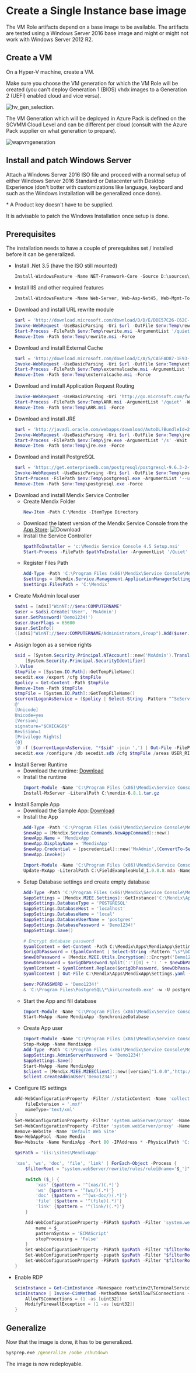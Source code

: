 # Create a Single Instance base image

The VM Role artifacts depend on a base image to be available. The artifacts are tested using a Windows Server 2016 base image and might or might not work with Windows Server 2012 R2.

## Create a VM

On a Hyper-V machine, create a VM.

Make sure you choose the VM generation for which the VM Role will be created (you can't deploy Generation 1 (BIOS) vhdx images to a Generation 2 (UEFI) enabled cloud and vice versa).

![hv_gen_selection](Images/hvgenselection.png).

The VM Generation which will be deployed in Azure Pack is defined on the SCVMM Cloud Level and can be different per cloud (consult with the Azure Pack supplier on what generation to prepare).

![wapvmgeneration](Images/wapvmgeneration.png)

## Install and patch Windows Server

Attach a Windows Server 2016 ISO file and proceed with a normal setup of either Windows Server 2016 Standard or Datacenter with Desktop Experience (don't botter with customizations like language, keyboard and such as the Windows installation will be generalized once done).

\* A Product key doesn't have to be supplied.

It is advisable to patch the Windows Installation once setup is done.

## Prerequisites

The installation needs to have a couple of prerequisites set / installed before it can be generalized.

* Install .Net 3.5 (have the ISO still mounted)
  ```powershell
  Install-WindowsFeature -Name NET-Framework-Core -Source D:\sources\sxs\
  ```
* Install IIS and other required features
  ```powershell
  Install-WindowsFeature -Name Web-Server, Web-Asp-Net45, Web-Mgmt-Tools
  ```
* Download and install URL rewrite module
  ```powershell
  $url = 'http://download.microsoft.com/download/D/D/E/DDE57C26-C62C-4C59-A1BB-31D58B36ADA2/rewrite_amd64_en-US.msi'
  Invoke-WebRequest -UseBasicParsing -Uri $url -OutFile $env:Temp\rewrite.msi
  Start-Process -FilePath $env:Temp\rewrite.msi -ArgumentList '/quiet' -Wait
  Remove-Item -Path $env:Temp\rewrite.msi -Force
  ```
* Download and install External Cache
  ```powershell
  $url = 'http://download.microsoft.com/download/C/A/5/CA5FAD87-1E93-454A-BB74-98310A9C523C/ExternalDiskCache_amd64.msi'
  Invoke-WebRequest -UseBasicParsing -Uri $url -OutFile $env:Temp\externalcache.msi
  Start-Process -FilePath $env:Temp\externalcache.msi -ArgumentList '/quiet' -Wait
  Remove-Item -Path $env:Temp\externalcache.msi -Force
  ```
* Download and install Application Request Routing
  ```powershell
  Invoke-WebRequest -UseBasicParsing -Uri 'http://go.microsoft.com/fwlink/?LinkID=615136' -OutFile $env:Temp\ARR.msi
  Start-Process -FilePath $env:Temp\ARR.msi -ArgumentList '/quiet' -Wait
  Remove-Item -Path $env:Temp\ARR.msi -Force
  ```
* Download and install JRE
  ```powershell
  $url = 'http://javadl.oracle.com/webapps/download/AutoDL?BundleId=220315_d54c1d3a095b4ff2b6607d096fa80163'
  Invoke-WebRequest -UseBasicParsing -Uri $url -OutFile $env:Temp\jre.exe
  Start-Process -FilePath $env:Temp\jre.exe -ArgumentList '/s' -Wait
  Remove-Item -Path $env:Temp\jre.exe -Force
  ```
* Download and install PostgreSQL
  ```powershell
  $url = 'https://get.enterprisedb.com/postgresql/postgresql-9.6.3-2-windows-x64.exe'
  Invoke-WebRequest -UseBasicParsing -Uri $url -OutFile $env:Temp\postgresql.exe
  Start-Process -FilePath $env:Temp\postgresql.exe -ArgumentList '--unattendedmodeui none --mode unattended --superpassword "Demo1234!"' -Wait
  Remove-Item -Path $env:Temp\postgresql.exe -Force
  ```
* Download and install Mendix Service Controller
  * Create Mendix Folder
    ```powershell
    New-Item -Path C:\Mendix -ItemType Directory
    ```
  * Download the latest version of the Mendix Service Console from the [App Store](https://appstore.home.mendix.com/link/modelers):
  ![Download](Images/service_console_download.png)
  * Install the Service Controller
    ```powershell
    $pathToInstaller = 'c:\Mendix Service Console 4.5 Setup.msi'
    Start-Process -FilePath $pathToInstaller -ArgumentList '/Quiet' -Wait
    ```
  * Register Files Path
    ```powershell
    Add-Type -Path 'C:\Program Files (x86)\Mendix\Service Console\Mendix.Service.Management.dll'
    $settings = [Mendix.Service.Management.ApplicationManagerSettings]::new()
    $settings.FilesPath = 'C:\Mendix'
    ```
* Create MxAdmin local user
  ```powershell
  $adsi = [adsi]"WinNT://$env:COMPUTERNAME"
  $user = $adsi.Create('User', 'MxAdmin')
  $user.SetPassword('Demo1234!')
  $user.UserFlags = 65600
  $user.SetInfo()
  ([adsi]"WinNT://$env:COMPUTERNAME/Administrators,Group").Add($user.Path)
  ```
* Assign logon as a service rights
  ```powershell
  $sid = [System.Security.Principal.NTAccount]::new('MxAdmin').Translate(
      [System.Security.Principal.SecurityIdentifier]
  ).Value
  $tmpFile = [System.IO.Path]::GetTempFileName()
  secedit.exe /export /cfg $tmpFile
  $policy = Get-Content -Path $tmpFile
  Remove-Item -Path $tmpFile
  $tmpFile = [System.IO.Path]::GetTempFileName()
  $currentLogonAsService = ($policy | Select-String -Pattern "^SeServiceLogonRight.*").ToString()
  @'
  [Unicode]
  Unicode=yes
  [Version]
  signature="$CHICAGO$"
  Revision=1
  [Privilege Rights]
  {0}
  '@ -f ($currentLogonAsService, "*$sid" -join ',') | Out-File -FilePath $tmpFile -Encoding unicode
  secedit.exe /configure /db secedit.sdb /cfg $tmpFile /areas USER_RIGHTS
  ```
* Install Server Runtime
  * Download the runtime: [Download](https://cdn.mendix.com/runtime/mxbuild-8.1.0.tar.gz)
  * Install the runtime
    ```powershell
    Import-Module -Name 'C:\Program Files (x86)\Mendix\Service Console\Mendix.Service.Commands.dll'
    Install-MxServer -LiteralPath C:\mendix-6.8.1.tar.gz
    ```
* Install Sample App
  * Download the Sample App: [Download](/MendixApp/FieldExampleaHold_1.0.0.8.mda)
  * Install the App
    ```powershell
    Add-Type -Path 'C:\Program Files (x86)\Mendix\Service Console\Mendix.Service.Commands.dll'
    $newApp = [Mendix.Service.Commands.NewAppCommand]::new()
    $newApp.Name = 'MendixApp'
    $newApp.DisplayName = 'MendixApp'
    $newApp.Credential = [pscredential]::new('MxAdmin',(ConvertTo-SecureString -String 'Demo1234!' -AsPlainText -Force))
    $newApp.Invoke()

    Import-Module -Name 'C:\Program Files (x86)\Mendix\Service Console\Mendix.Service.Commands.dll'
    Update-MxApp -LiteralPath C:\FieldExampleaHold_1.0.0.8.mda -Name MendixApp
    ```
  * Setup Database settings and create empty database
    ```powershell
    Add-Type -Path 'C:\Program Files (x86)\Mendix\Service Console\Mendix.M2EE.dll'
    $appSettings = [Mendix.M2EE.Settings]::GetInstance('C:\Mendix\Apps\MendixApp')
    $appSettings.DatabaseType = 'POSTGRESQL'
    $appSettings.DatabaseHost = 'localhost'
    $appSettings.DatabaseName = 'local'
    $appSettings.DatabaseUserName = 'postgres'
    $appSettings.DatabasePassword = 'Demo1234!'
    $appSettings.Save()

    # Encrypt database password
    $yamlContent = Get-Content -Path C:\Mendix\Apps\MendixApp\Settings.yaml
    $origDbPassword = ($yamlContent | Select-String -Pattern "\s*\bDatabasePassword:.*").ToString()
    $newDbPassword = [Mendix.M2EE.Utils.Encryption]::Encrypt('Demo1234!','MxAdmin',{[string]'Demo1234!'})
    $newDbPassword = $origDbPassword.Split(':')[0] + ': ' + $newDbPassword
    $yamlContent = $yamlContent.Replace($origDbPassword, $newDbPassword)
    $yamlContent | Out-File C:\Mendix\Apps\MendixApp\Settings.yaml -Encoding utf8 -Force

    $env:PGPASSWORD = 'Demo1234!'
    & 'C:\Program Files\PostgreSQL\*\bin\createdb.exe' -w -U postgres local
    ```
  * Start the App and fill database
    ```powershell
    Import-Module -Name 'C:\Program Files (x86)\Mendix\Service Console\Mendix.Service.Commands.dll'
    Start-MxApp -Name MendixApp -SynchronizeDatabase
    ```
  * Create App user
    ```powershell
    Import-Module -Name 'C:\Program Files (x86)\Mendix\Service Console\Mendix.Service.Commands.dll'
    Stop-MxApp -Name MendixApp
    Add-Type -Path 'C:\Program Files (x86)\Mendix\Service Console\Mendix.M2EE.dll'
    $appSettings.AdminServerPassword = 'Demo1234!'
    $appSettings.Save()
    Start-MxApp -Name MendixApp
    $client = [Mendix.M2EE.M2EEClient]::new([version]"1.0.0",'http://localhost:8090/','Demo1234!')
    $client.CreateAdminUser('Demo1234!')
    ```
* Configure IIS settings
  ```powershell
  Add-WebConfigurationProperty -Filter //staticContent -Name 'collection' -Value @{
      fileExtension = '.mxf'
      mimeType='text/xml'
  }
  Set-WebConfigurationProperty -Filter 'system.webServer/proxy' -Name 'enabled' -Value 'True'
  Set-WebConfigurationProperty -Filter 'system.webServer/proxy' -Name 'preserveHostHeader' -Value 'True'
  Remove-Website -Name 'Default Web Site'
  New-WebAppPool -Name Mendix
  New-Website -Name MendixApp -Port 80 -IPAddress * -PhysicalPath 'C:\Mendix\Apps\MendixApp\Project\web' -ApplicationPool 'Mendix'

  $psPath = 'iis:\sites\MendixApp'

  'xas', 'ws', 'doc', 'file', 'link' | ForEach-Object -Process {
      $filterRoot = "system.webServer/rewrite/rules/rule[@name='$_']"

      switch ($_) {
          'xas' {$pattern = '^(xas/)(.*)'}
          'ws' {$pattern = '^(ws/)(.*)'}
          'doc' {$pattern = '^(ws-doc/)(.*)'}
          'file' {$pattern = '^(file)(.*)'}
          'link' {$pattern = '^(link/)(.*)'}
      }

      Add-WebConfigurationProperty -PSPath $psPath -Filter 'system.webServer/rewrite/rules' -Name '.' -Value @{
          name = $_
          patternSyntax = 'ECMAScript'
          stopProcessing = 'False'
      }
      Set-WebConfigurationProperty -PSPath $psPath -Filter "$filterRoot/match" -Name 'url' -Value $pattern
      Set-WebConfigurationProperty -pspath $psPath -Filter "$filterRoot/action" -Name 'type' -Value 'Rewrite'
      Set-WebConfigurationProperty -PSPath $psPath -Filter "$filterRoot/action" -Name 'url' -Value 'http://localhost:8080/{R:1}{R:2}'
  }
  ```
* Enable RDP
  ```powershell
  $cimInstance = Get-CimInstance -Namespace root\cimv2\TerminalServices -ClassName Win32_TerminalServiceSetting
  $cimInstance | Invoke-CimMethod -MethodName SetAllowTSConnections -Arguments @{
      AllowTSConnections = (1 -as [uint32])
      ModifyFirewallException = (1 -as [uint32])
  }
  ```

## Generalize

Now that the image is done, it has to be generalized.

```cmd
Sysprep.exe /generalize /oobe /shutdown
```

The image is now redeployable.
